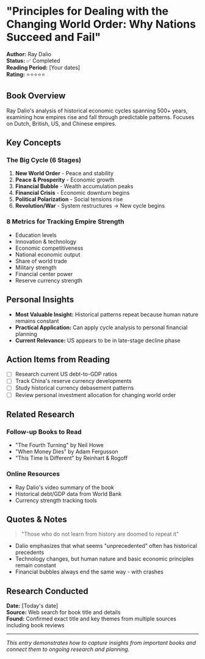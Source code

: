 # "Principles for Dealing with the Changing World Order: Why Nations Succeed and Fail"

**Author:** Ray Dalio  
**Status:** ✅ Completed  
**Reading Period:** [Your dates]  
**Rating:** ⭐⭐⭐⭐⭐

## Book Overview

Ray Dalio's analysis of historical economic cycles spanning 500+ years, examining how empires rise and fall through predictable patterns. Focuses on Dutch, British, US, and Chinese empires.

## Key Concepts

### The Big Cycle (6 Stages)
1. **New World Order** - Peace and stability
2. **Peace & Prosperity** - Economic growth 
3. **Financial Bubble** - Wealth accumulation peaks
4. **Financial Crisis** - Economic downturn begins
5. **Political Polarization** - Social tensions rise
6. **Revolution/War** - System restructures → New cycle begins

### 8 Metrics for Tracking Empire Strength
- Education levels
- Innovation & technology
- Economic competitiveness  
- National economic output
- Share of world trade
- Military strength
- Financial center power
- Reserve currency strength

## Personal Insights

- **Most Valuable Insight:** Historical patterns repeat because human nature remains constant
- **Practical Application:** Can apply cycle analysis to personal financial planning
- **Current Relevance:** US appears to be in late-stage decline phase

## Action Items from Reading

- [ ] Research current US debt-to-GDP ratios
- [ ] Track China's reserve currency developments
- [ ] Study historical currency debasement patterns
- [ ] Review personal investment allocation for changing world order

## Related Research

### Follow-up Books to Read
- "The Fourth Turning" by Neil Howe
- "When Money Dies" by Adam Fergusson  
- "This Time Is Different" by Reinhart & Rogoff

### Online Resources
- Ray Dalio's video summary of the book
- Historical debt/GDP data from World Bank
- Currency strength tracking tools

## Quotes & Notes

> "Those who do not learn from history are doomed to repeat it"

- Dalio emphasizes that what seems "unprecedented" often has historical precedents
- Technology changes, but human nature and basic economic principles remain constant
- Financial bubbles always end the same way - with crashes

## Research Conducted

**Date:** [Today's date]  
**Source:** Web search for book title and details  
**Found:** Confirmed exact title and key themes from multiple sources including book reviews

---

*This entry demonstrates how to capture insights from important books and connect them to ongoing research and planning.* 